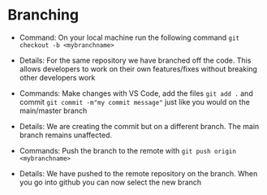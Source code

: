 # Branching

* Command: On your local machine run the following command `git checkout -b <mybranchname>` 
* Details: For the same repository we have branched off the code. This allows developers to work on their own features/fixes without breaking other developers work

* Commands: Make changes with VS Code, add the files `git add .` and commit `git commit -m"my commit message"` just like you would on  the main/master branch 
* Details: We are creating the commit but on a different branch. The main branch remains unaffected.

* Commands: Push the branch to the remote with `git push origin <mybranchname>`
* Details: We have pushed to the remote repository on the branch. When you go into github you can now select the new branch

